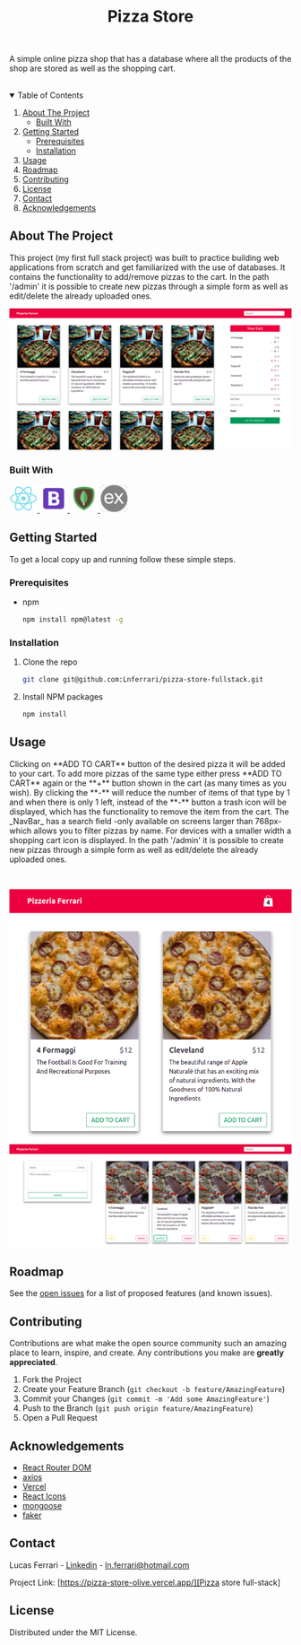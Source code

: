 <h1 align='center'>Pizza Store</h1>
</br>
<p>A simple online pizza shop that has a database where all the products of the shop are stored as well as the shopping cart.</p>
</br>



<!-- TABLE OF CONTENTS -->
<details open="open">
  <summary>Table of Contents</summary>
  <ol>
    <li>
      <a href="#about-the-project">About The Project</a>
      <ul>
        <li><a href="#built-with">Built With</a></li>
      </ul>
    </li>
    <li>
      <a href="#getting-started">Getting Started</a>
      <ul>
        <li><a href="#prerequisites">Prerequisites</a></li>
        <li><a href="#installation">Installation</a></li>
      </ul>
    </li>
    <li><a href="#usage">Usage</a></li>
    <li><a href="#roadmap">Roadmap</a></li>
    <li><a href="#contributing">Contributing</a></li>
    <li><a href="#license">License</a></li>
    <li><a href="#contact">Contact</a></li>
    <li><a href="#acknowledgements">Acknowledgements</a></li>
  </ol>
</details>



<!-- ABOUT THE PROJECT -->
## About The Project

<p>This project (my first full stack project) was built to practice building web applications from scratch and get familiarized with the use of databases.
  It contains the functionality to add/remove pizzas to the cart.
  In the path '/admin' it is possible to create new pizzas through a simple form as well as edit/delete the already uploaded ones.</p>

![Pizza Store Screen Shot][main page]


### Built With

<a href="https://reactjs.org" target="_blank">
  <img style="margin: auto;" src="https://raw.githubusercontent.com/sachinverma53121/sachinverma53121/master/icons/react.png" alt=react width="50" height="50"/>
</a>
<a href="https://react-bootstrap.github.io/">
  <img style="margin: auto;" src="https://raw.githubusercontent.com/sachinverma53121/sachinverma53121/master/icons/bootstrap.png" alt=bootstrap width="50" height="50"/>
</a>
<a href="https://www.mongodb.com/">
  <img style="margin: auto;" src="https://raw.githubusercontent.com/sachinverma53121/sachinverma53121/master/icons/mongo.png" alt=mongoDB width="50" height="50"/>
</a>
<a href="https://expressjs.com/">
  <img style="margin: auto;" src="https://raw.githubusercontent.com/sachinverma53121/sachinverma53121/master/icons/express.png" alt=express width="50" height="50"/>
</a>



<!-- GETTING STARTED -->
## Getting Started

To get a local copy up and running follow these simple steps.


### Prerequisites

* npm
  ```sh
  npm install npm@latest -g
  ```


### Installation

1. Clone the repo
   ```sh
   git clone git@github.com:Lnferrari/pizza-store-fullstack.git
   ```
2. Install NPM packages
   ```sh
   npm install
   ```
<!-- 3. Enter your API in `.env` file
   ```JS
   const REACT_APP_API_KEY = 'ENTER YOUR API';
   ```
-->



<!-- USAGE EXAMPLES -->
## Usage

<p>
  Clicking on **ADD TO CART** button of the desired pizza it will be added to your cart. To add more pizzas of the same type either press **ADD TO CART** again or the **+** button shown in the cart (as many times as you wish). By clicking the **-** will reduce the number of items of that type by 1 and when there is only 1 left, instead of the **-** button a trash icon will be displayed, which has the functionality to remove the item from the cart.
  The _NavBar_ has a search field -only available on screens larger than 768px- which allows you to filter pizzas by name. For devices with a smaller width a shopping cart icon is displayed.
  In the path '/admin' it is possible to create new pizzas through a simple form as well as edit/delete the already uploaded ones.
</p>
</br>

![Pizza Store][screenshot 1]
![Pizza store][screenshot 2]



<!-- ROADMAP -->
## Roadmap

See the [open issues][issues] for a list of proposed features (and known issues).



<!-- CONTRIBUTING -->
## Contributing

Contributions are what make the open source community such an amazing place to learn, inspire, and create. Any contributions you make are **greatly appreciated**.

1. Fork the Project
2. Create your Feature Branch (`git checkout -b feature/AmazingFeature`)
3. Commit your Changes (`git commit -m 'Add some AmazingFeature'`)
4. Push to the Branch (`git push origin feature/AmazingFeature`)
5. Open a Pull Request



<!-- ACKNOWLEDGEMENTS -->
## Acknowledgements
* [React Router DOM](https://reactrouter.com/)
* [axios](https://axios-http.com/)
* [Vercel](https://vercel.com/)
* [React Icons](https://react-icons.github.io/react-icons/)
* [mongoose](https://mongoosejs.com/)
* [faker](https://marak.github.io/faker.js/)



<!-- CONTACT -->
## Contact

Lucas Ferrari - [Linkedin][linkedin] - ln.ferrari@hotmail.com

Project Link: [https://pizza-store-olive.vercel.app/][Pizza store full-stack]



<!-- LICENSE -->
## License

Distributed under the MIT License.



<!-- MARKDOWN LINKS & IMAGES -->
[main page]: ./assets/main-pizzeria.png
[screenshot 1]: ./assets/pizzeria-1.png
[screenshot 2]: ./assets/pizzeria-2.png
[issues]: https://github.com/Lnferrari/pizza-store-fullstack/issues
[linkedin]: https://www.linkedin.com/in/lucasferrari1/
